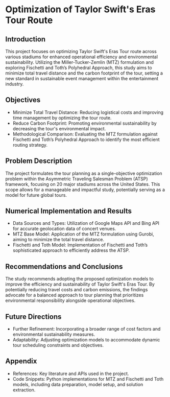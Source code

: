 # Optimization of Taylor Swift's Eras Tour Route
## Introduction
This project focuses on optimizing Taylor Swift's Eras Tour route across various stadiums for enhanced operational efficiency and environmental sustainability. Utilizing the Miller-Tucker-Zemlin (MTZ) formulation and exploring Fischetti and Toth’s Polyhedral Approach, this study aims to minimize total travel distance and the carbon footprint of the tour, setting a new standard in sustainable event management within the entertainment industry.

## Objectives
- Minimize Total Travel Distance: Reducing logistical costs and improving time management by optimizing the tour route.
- Reduce Carbon Footprint: Promoting environmental sustainability by decreasing the tour's environmental impact.
- Methodological Comparison: Evaluating the MTZ formulation against Fischetti and Toth’s Polyhedral Approach to identify the most efficient routing strategy.
## Problem Description
The project formulates the tour planning as a single-objective optimization problem within the Asymmetric Traveling Salesman Problem (ATSP) framework, focusing on 20 major stadiums across the United States. This scope allows for a manageable and impactful study, potentially serving as a model for future global tours.

## Numerical Implementation and Results
- Data Sources and Types: Utilization of Google Maps API and Bing API for accurate geolocation data of concert venues.
- MTZ Base Model: Application of the MTZ formulation using Gurobi, aiming to minimize the total travel distance.
- Fischetti and Toth Model: Implementation of Fischetti and Toth’s sophisticated approach to efficiently address the ATSP.
## Recommendations and Conclusions
The study recommends adopting the proposed optimization models to improve the efficiency and sustainability of Taylor Swift's Eras Tour. By potentially reducing travel costs and carbon emissions, the findings advocate for a balanced approach to tour planning that prioritizes environmental responsibility alongside operational objectives.

## Future Directions
- Further Refinement: Incorporating a broader range of cost factors and environmental sustainability measures.
- Adaptability: Adjusting optimization models to accommodate dynamic tour scheduling constraints and objectives.
## Appendix
- References: Key literature and APIs used in the project.
- Code Snippets: Python implementations for MTZ and Fischetti and Toth models, including data preparation, model setup, and solution extraction.
